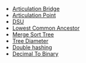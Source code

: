 - <a href="https://github.com/Mestu-Paul/my_snippet/blob/main/algorithm/ArticulationBridge.md">Articulation Bridge</a>
- <a href="https://github.com/Mestu-Paul/my_snippet/blob/main/algorithm/ArticulationPoint.md">Articulation Point</a>
- <a href="https://github.com/Mestu-Paul/my_snippet/blob/main/algorithm/DSU.md">DSU</a>
- <a href="https://github.com/Mestu-Paul/my_snippet/blob/main/algorithm/LCA.md">Lowest Common Ancestor</a>
- <a href="https://github.com/Mestu-Paul/my_snippet/blob/main/algorithm/MergeSortTree.md">Merge Sort Tree</a>
- <a href="https://github.com/Mestu-Paul/my_snippet/blob/main/algorithm/TreeDiameter.md">Tree Diameter</a>
- <a href="https://github.com/Mestu-Paul/my_snippet/blob/main/algorithm/DoubleHashing.md">Double hashing</a>
- <a href="https://github.com/Mestu-Paul/my_snippet/blob/main/algorithm/DecimalToBinary.md">Decimal To Binary</a>
